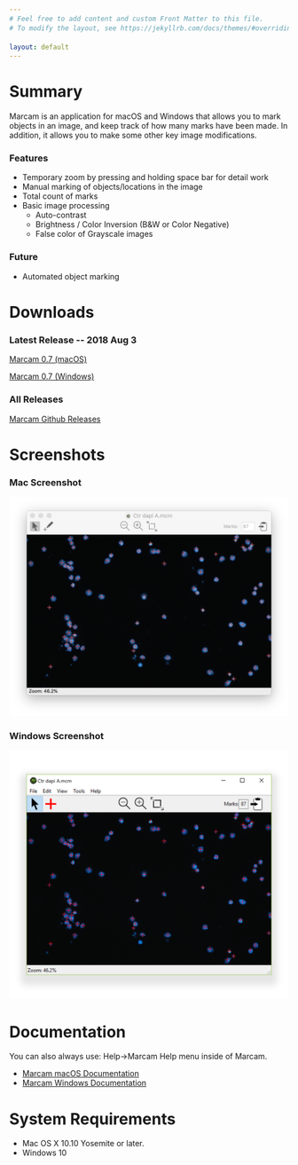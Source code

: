 ```yaml
---
# Feel free to add content and custom Front Matter to this file.
# To modify the layout, see https://jekyllrb.com/docs/themes/#overriding-theme-defaults

layout: default
---
```

# Summary

Marcam is an application for macOS and Windows that allows you to mark
objects in an image, and keep track of how many marks have been made.  In
addition, it allows you to make some other key image modifications.

### Features

* Temporary zoom by pressing and holding space bar for detail work
* Manual marking of objects/locations in the image
* Total count of marks
* Basic image processing
  * Auto-contrast
  * Brightness / Color Inversion (B&W or Color Negative)
  * False color of Grayscale images

### Future
* Automated object marking

# Downloads

### Latest Release -- 2018 Aug 3
[Marcam 0.7 (macOS)](https://github.com/itsayellow/marcam/releases/download/v0.7/Marcam.0.7.Mac.dmg)

[Marcam 0.7 (Windows)](https://github.com/itsayellow/marcam/releases/download/v0.7/Marcam.0.7.Windows.Installer.exe)

### All Releases
[Marcam Github Releases](https://github.com/itsayellow/marcam/releases)

# Screenshots

### Mac Screenshot
![Mac Screenshot](assets/img/marcam_main_mac.png)

### Windows Screenshot
![Windows Screenshot](assets/img/marcam_main_win.png)

# Documentation

You can also always use: Help&rarr;Marcam Help menu inside of Marcam.

* [Marcam macOS Documentation](documentation_mac)
* [Marcam Windows Documentation](documentation_win)

# System Requirements
* Mac OS X 10.10 Yosemite or later.
* Windows 10
